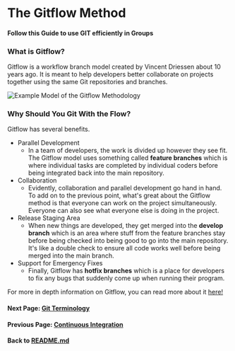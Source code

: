 # The Gitflow Method

#### Follow this Guide to use GIT efficiently in Groups
 


### What is Gitflow? 
Gitflow is a workflow branch model created by Vincent Driessen about 10 years ago. 
It is meant to help developers better collaborate on projects together using the same Git repositories and branches.

![Example Model of the Gitflow Methodology](https://i2.wp.com/lanziani.com/slides/gitflow/images/gitflow_1.png)

### Why Should You Git With the Flow?
Gitflow has several benefits.
* Parallel Development
  * In a team of developers, the work is divided up however they see fit.
    The Gitflow model uses something called **feature branches** which is where individual tasks are completed by individual coders
    before being integrated back into the main repository.
* Collaboration
  * Evidently, collaboration and parallel development go hand in hand. To add on to the previous point, 
    what's great about the Gitflow method is that everyone can work on the project simultaneously.
    Everyone can also see what everyone else is doing in the project.
* Release Staging Area
  * When new things are developed, they get merged into the **develop branch** which is an area
    where stuff from the feature branches stay before being checked into being good to go into the main repository.
    It's like a double check to ensure all code works well before being merged into the main branch.
* Support for Emergency Fixes
    * Finally, Gitflow has **hotfix branches** which is a place for developers to fix any bugs that suddenly come up
    when running their program.

For more in depth information on Gitflow, you can read more about it [here!](https://datasift.github.io/gitflow/IntroducingGitFlow.html) 

#### Next Page: [Git Terminology](https://github.com/vfm2/is601-miniproject/blob/main/gitTermsPage.md)
#### Previous Page: [Continuous Integration](https://github.com/vfm2/is601-miniproject/blob/main/contInt.md)
#### Back to [README.md](https://github.com/vfm2/is601-miniproject/blob/main/README.md)
